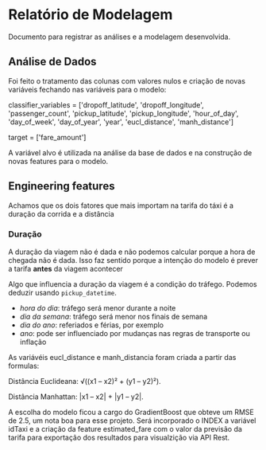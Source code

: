 # Relatório de Modelagem

Documento para registrar as análises e a modelagem desenvolvida.


## Análise de Dados

Foi feito o tratamento das colunas com valores nulos  e criação de novas variáveis fechando nas variáveis para o modelo:

classifier_variables = ['dropoff_latitude', 'dropoff_longitude',
       'passenger_count', 'pickup_latitude', 'pickup_longitude', 'hour_of_day',
       'day_of_week', 'day_of_year', 'year', 'eucl_distance', 'manh_distance']
	   
target = ['fare_amount']

A variável alvo é utilizada na análise da base de dados e na construção de novas features para o modelo.

	   
## Engineering features

Achamos que os dois fatores que mais importam na tarifa do táxi é a duração da corrida e a distância

### Duração

A duração da viagem não é dada e não podemos calcular porque a hora de chegada não é dada. Isso faz sentido porque a intenção do modelo é prever a tarifa **antes** da viagem acontecer

Algo que influencia a duração da viagem é a condição do tráfego. Podemos deduzir usando `pickup_datetime`.

* *hora do dia*: tráfego será menor durante a noite
* *dia da semana*: tráfego será menor nos finais de semana
* *dia do ano*: referiados e férias, por exemplo
* *ano*: pode ser influenciado por mudanças nas regras de transporte ou inflação

As variávéis eucl_distance e manh_distancia foram criada a partir das formulas:
 
Distância Euclideana: √((x1 – x2)² + (y1 – y2)²).

Distância Manhattan: |x1 – x2| + |y1 – y2|.


A escolha do modelo ficou a cargo do GradientBoost que obteve um RMSE de 2.5, um nota boa para esse projeto.
Será incorporado o INDEX a variável idTaxi e a criação da feature estimated_fare com o valor da previsão da tarifa para exportação dos resultados para visualzição via API Rest.